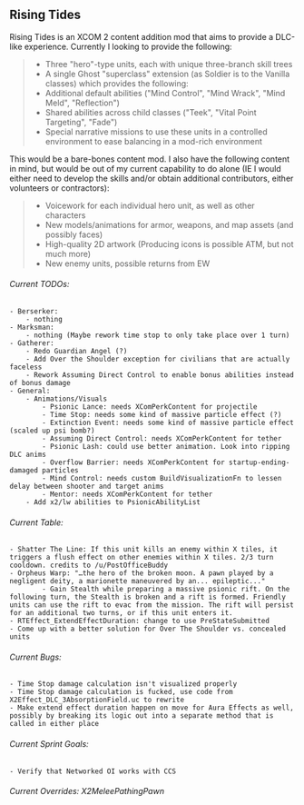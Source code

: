 ## Rising Tides

Rising Tides is an XCOM 2 content addition mod that aims to provide a DLC-like experience. Currently I looking to provide the following:

>- Three "hero"-type units, each with unique three-branch skill trees
>- A single Ghost "superclass" extension (as Soldier is to the Vanilla classes) which provides the following:
>  - Additional default abilities ("Mind Control", "Mind Wrack", "Mind Meld", "Reflection")
>  - Shared abilities across child classes ("Teek", "Vital Point Targeting", "Fade")
>- Special narrative missions to use these units in a controlled environment to ease balancing in a mod-rich environment

This would be a bare-bones content mod. I also have the following content in mind, but would be out of my current capability to do alone (IE I would either need to develop the skills and/or obtain additional contributors, either volunteers or contractors):

>- Voicework for each individual hero unit, as well as other characters
>- New models/animations for armor, weapons, and map assets (and possibly faces)
>- High-quality 2D artwork (Producing icons is possible ATM, but not much more)
>- New enemy units, possible returns from EW

###### Current TODOs:
	- Berserker:
		- nothing
	- Marksman:
		- nothing (Maybe rework time stop to only take place over 1 turn)
	- Gatherer:
		- Redo Guardian Angel (?)
		- Add Over the Shoulder exception for civilians that are actually faceless
		- Rework Assuming Direct Control to enable bonus abilities instead of bonus damage
	- General:
		- Animations/Visuals
			- Psionic Lance: needs XComPerkContent for projectile
			- Time Stop: needs some kind of massive particle effect (?)
			- Extinction Event: needs some kind of massive particle effect (scaled up psi bomb?)
			- Assuming Direct Control: needs XComPerkContent for tether
			- Psionic Lash: could use better animation. Look into ripping DLC anims
			- Overflow Barrier: needs XComPerkContent for startup-ending-damaged particles
			- Mind Control: needs custom BuildVisualizationFn to lessen delay between shooter and target anims
			- Mentor: needs XComPerkContent for tether
		- Add x2/lw abilities to PsionicAbilityList

###### Current Table:
	- Shatter The Line: If this unit kills an enemy within X tiles, it triggers a flush effect on other enemies within X tiles. 2/3 turn cooldown. credits to /u/PostOfficeBuddy
	- Orpheus Warp: "…the hero of the broken moon. A pawn played by a negligent deity, a marionette maneuvered by an... epileptic..."
      		- Gain Stealth while preparing a massive psionic rift. On the following turn, the Stealth is broken and a rift is formed. Friendly units can use the rift to evac from the mission. The rift will persist for an additional two turns, or if this unit enters it.
	- RTEffect_ExtendEffectDuration: change to use PreStateSubmitted
	- Come up with a better solution for Over The Shoulder vs. concealed units

###### Current Bugs:
	- Time Stop damage calculation isn't visualized properly
	- Time Stop damage calculation is fucked, use code from X2Effect_DLC_3AbsorptionField.uc to rewrite
	- Make extend effect duration happen on move for Aura Effects as well, possibly by breaking its logic out into a separate method that is called in either place

###### Current Sprint Goals:
	- Verify that Networked OI works with CCS

###### Current Overrides: X2MeleePathingPawn
